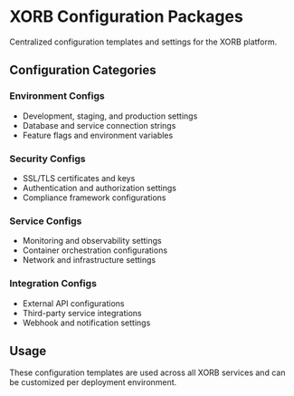 # XORB Configuration Packages

Centralized configuration templates and settings for the XORB platform.

## Configuration Categories

### Environment Configs
- Development, staging, and production settings
- Database and service connection strings
- Feature flags and environment variables

### Security Configs  
- SSL/TLS certificates and keys
- Authentication and authorization settings
- Compliance framework configurations

### Service Configs
- Monitoring and observability settings
- Container orchestration configurations
- Network and infrastructure settings

### Integration Configs
- External API configurations
- Third-party service integrations
- Webhook and notification settings

## Usage
These configuration templates are used across all XORB services and can be customized per deployment environment.
